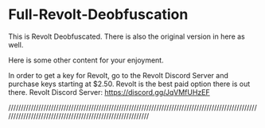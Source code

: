 # Full-Revolt-Deobfuscation

This is Revolt Deobfuscated.
There is also the original version in here as well.

Here is some other content for your enjoyment.

In order to get a key for Revolt, go to the Revolt Discord Server and purchase keys starting at $2.50. Revolt is the best paid option there is out there.
Revolt Discord Server: https://discord.gg/JqVMfUHzEF

///////////////////////////////////////////////////////////////////////////////////////////////////////////////////////////////////////////////////////////
